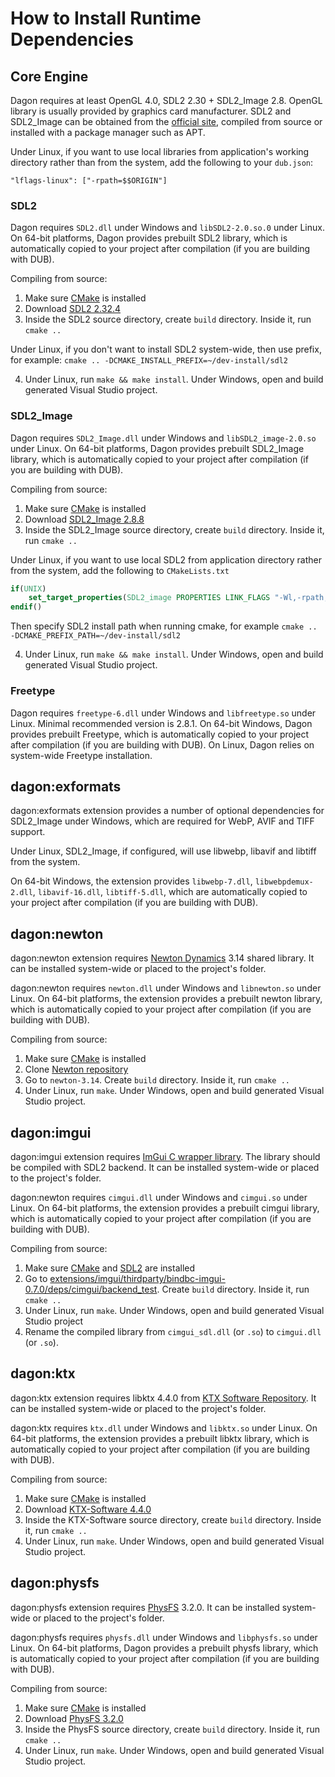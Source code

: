 # How to Install Runtime Dependencies

## Core Engine

Dagon requires at least OpenGL 4.0, SDL2 2.30 + SDL2_Image 2.8. OpenGL library is usually provided by graphics card manufacturer. SDL2 and SDL2_Image can be obtained from the [official site](https://www.libsdl.org/), compiled from source or installed with a package manager such as APT.

Under Linux, if you want to use local libraries from application's working directory rather than from the system, add the following to your `dub.json`:

```
"lflags-linux": ["-rpath=$$ORIGIN"]
```

### SDL2

Dagon requires `SDL2.dll` under Windows and `libSDL2-2.0.so.0` under Linux. On 64-bit platforms, Dagon provides prebuilt SDL2 library, which is automatically copied to your project after compilation (if you are building with DUB).

Compiling from source:
1. Make sure [CMake](https://cmake.org/) is installed
2. Download [SDL2 2.32.4](https://github.com/libsdl-org/SDL/releases/tag/release-2.32.4)
3. Inside the SDL2 source directory, create `build` directory. Inside it, run `cmake ..`

Under Linux, if you don't want to install SDL2 system-wide, then use prefix, for example: `cmake .. -DCMAKE_INSTALL_PREFIX=~/dev-install/sdl2`

4. Under Linux, run `make && make install`. Under Windows, open and build generated Visual Studio project.

### SDL2_Image

Dagon requires `SDL2_Image.dll` under Windows and `libSDL2_image-2.0.so` under Linux. On 64-bit platforms, Dagon provides prebuilt SDL2_Image library, which is automatically copied to your project after compilation (if you are building with DUB).

Compiling from source:
1. Make sure [CMake](https://cmake.org/) is installed
2. Download [SDL2_Image 2.8.8](https://github.com/libsdl-org/SDL_image/releases/tag/release-2.8.8)
3. Inside the SDL2_Image source directory, create `build` directory. Inside it, run `cmake ..`

Under Linux, if you want to use local SDL2 from application directory rather from the system, add the following to `CMakeLists.txt`

```cmake
if(UNIX)
    set_target_properties(SDL2_image PROPERTIES LINK_FLAGS "-Wl,-rpath,\$ORIGIN")
endif()
```

Then specify SDL2 install path when running cmake, for example `cmake .. -DCMAKE_PREFIX_PATH=~/dev-install/sdl2`

4. Under Linux, run `make && make install`. Under Windows, open and build generated Visual Studio project.

### Freetype

Dagon requires `freetype-6.dll` under Windows and `libfreetype.so` under Linux. Minimal recommended version is 2.8.1. On 64-bit Windows, Dagon provides prebuilt Freetype, which is automatically copied to your project after compilation (if you are building with DUB). On Linux, Dagon relies on system-wide Freetype installation.

## dagon:exformats

dagon:exformats extension provides a number of optional dependencies for SDL2_Image under Windows, which are required for WebP, AVIF and TIFF support.

Under Linux, SDL2_Image, if configured, will use libwebp, libavif and libtiff from the system.

On 64-bit Windows, the extension provides `libwebp-7.dll`, `libwebpdemux-2.dll`, `libavif-16.dll`, `libtiff-5.dll`, which are automatically copied to your project after compilation (if you are building with DUB).

## dagon:newton

dagon:newton extension requires [Newton Dynamics](https://newtondynamics.com/) 3.14 shared library. It can be installed system-wide or placed to the project's folder.

dagon:newton requires `newton.dll` under Windows and `libnewton.so` under Linux. On 64-bit platforms, the extension provides a prebuilt newton library, which is automatically copied to your project after compilation (if you are building with DUB).

Compiling from source:
1. Make sure [CMake](https://cmake.org/) is installed
2. Clone [Newton repository](https://github.com/MADEAPPS/newton-dynamics)
3. Go to `newton-3.14`. Create `build` directory. Inside it, run `cmake ..`
4. Under Linux, run `make`. Under Windows, open and build generated Visual Studio project.

## dagon:imgui

dagon:imgui extension requires [ImGui C wrapper library](https://github.com/gecko0307/dagon/tree/master/extensions/imgui/thirdparty/bindbc-imgui-0.7.0/deps/cimgui). The library should be compiled with SDL2 backend. It can be installed system-wide or placed to the project's folder.

dagon:newton requires `cimgui.dll` under Windows and `cimgui.so` under Linux. On 64-bit platforms, the extension provides a prebuilt cimgui library, which is automatically copied to your project after compilation (if you are building with DUB).

Compiling from source:
1. Make sure [CMake](https://cmake.org/) and [SDL2](https://www.libsdl.org/) are installed
2. Go to [extensions/imgui/thirdparty/bindbc-imgui-0.7.0/deps/cimgui/backend_test](https://github.com/gecko0307/dagon/tree/master/extensions/imgui/thirdparty/bindbc-imgui-0.7.0/deps/cimgui/backend_test). Create `build` directory. Inside it, run `cmake ..`
3. Under Linux, run `make`. Under Windows, open and build generated Visual Studio project
4. Rename the compiled library from `cimgui_sdl.dll` (or `.so`) to `cimgui.dll` (or `.so`).

## dagon:ktx

dagon:ktx extension requires libktx 4.4.0 from [KTX Software Repository](https://github.com/KhronosGroup/KTX-Software). It can be installed system-wide or placed to the project's folder.

dagon:ktx requires `ktx.dll` under Windows and `libktx.so` under Linux. On 64-bit platforms, the extension provides a prebuilt libktx library, which is automatically copied to your project after compilation (if you are building with DUB).

Compiling from source:
1. Make sure [CMake](https://cmake.org/) is installed
2. Download [KTX-Software 4.4.0](https://github.com/KhronosGroup/KTX-Software/releases/tag/v4.4.0)
3. Inside the KTX-Software source directory, create `build` directory. Inside it, run `cmake ..`
4. Under Linux, run `make`. Under Windows, open and build generated Visual Studio project.

## dagon:physfs

dagon:physfs extension requires [PhysFS](https://github.com/icculus/physfs) 3.2.0. It can be installed system-wide or placed to the project's folder.

dagon:physfs requires `physfs.dll` under Windows and `libphysfs.so` under Linux. On 64-bit platforms, Dagon provides a prebuilt physfs library, which is automatically copied to your project after compilation (if you are building with DUB).

Compiling from source:
1. Make sure [CMake](https://cmake.org/) is installed
2. Download [PhysFS 3.2.0](https://github.com/icculus/physfs/releases/tag/release-3.2.0)
3. Inside the PhysFS source directory, create `build` directory. Inside it, run `cmake ..`
4. Under Linux, run `make`. Under Windows, open and build generated Visual Studio project.
